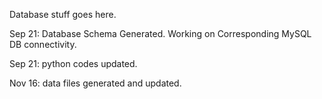 Database stuff goes here.

Sep 21: Database Schema Generated. Working on Corresponding MySQL DB connectivity.

Sep 21: python codes updated.

Nov 16: data files generated and updated.
